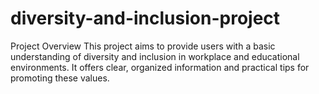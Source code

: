# diversity-and-inclusion-project
Project Overview
This project aims to provide users with a basic understanding of diversity and inclusion in workplace and educational environments. It offers clear, organized information and practical tips for promoting these values.

